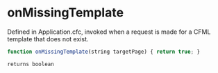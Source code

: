 # onMissingTemplate

Defined in Application.cfc, invoked when a request is made for a CFML template that does not exist.

```javascript
function onMissingTemplate(string targetPage) { return true; }
```

```javascript
returns boolean
```
